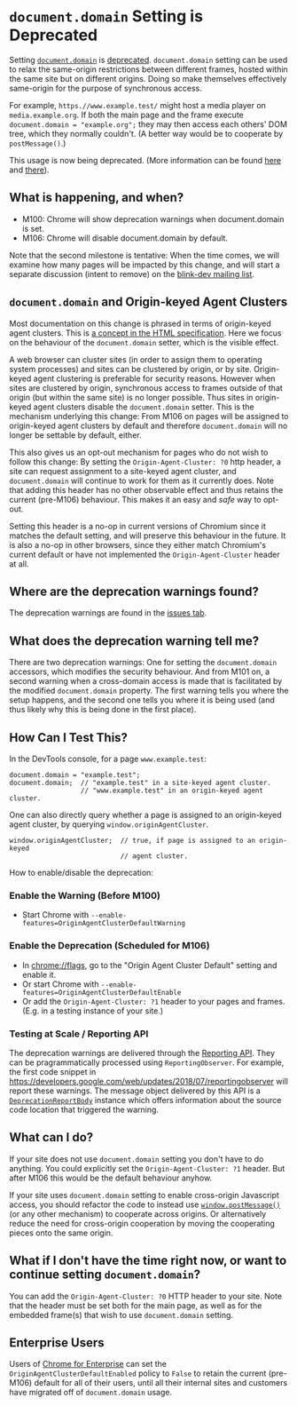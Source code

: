 # `document.domain` Setting is Deprecated

Setting [`document.domain`](https://developer.mozilla.org/en-US/docs/Web/API/Document/domain)
is [deprecated](https://html.spec.whatwg.org/multipage/origin.html#relaxing-the-same-origin-restriction).
`document.domain` setting can be used to relax the same-origin restrictions
between different frames, hosted within the same site but on different origins.
Doing so make themselves effectively same-origin for the purpose of
synchronous access.

For example, `https.//www.example.test/` might host a media player on
`media.example.org`. If both the main page and the frame execute
`document.domain = "example.org";` they may then access each others' DOM
tree, which they normally couldn't. (A better way would be to cooperate
by `postMessage()`.)

This usage is now being deprecated. (More information can be found
[here](https://developer.chrome.com/blog/immutable-document-domain/) and
[there](https://github.com/mikewest/deprecating-document-domain)).

## What is happening, and when?

* M100: Chrome will show deprecation warnings when document.domain is set.
* M106: Chrome will disable document.domain by default.

Note that the second milestone is tentative: When the time comes, we will
examine how many pages will be impacted by this change, and will start a
separate discussion (intent to remove) on the
[blink-dev mailing list](https://groups.google.com/a/chromium.org/g/blink-dev).

##  `document.domain` and Origin-keyed Agent Clusters

Most documentation on this change is phrased in terms of origin-keyed
agent clusters. This is [a concept in the HTML
specification](https://html.spec.whatwg.org/multipage/origin.html#origin-keyed-agent-clusters).
Here we focus on the behaviour of the `document.domain` setter, which is
the visible effect.

A web browser can cluster sites (in order to assign them to operating
system processes) and sites can be clustered by origin, or by site.
Origin-keyed agent clustering is preferable for security reasons. However
when sites are clustered by origin, synchronous access to frames outside of
that origin (but within the same site) is no longer possible. Thus sites in
origin-keyed agent clusters disable the `document.domain` setter. This is the
mechanism underlying this change: From M106 on pages will be assigned to
origin-keyed agent clusters by default and therefore `document.domain`
will no longer be settable by default, either.

This also gives us an opt-out mechanism for pages who do not wish to follow
this change: By setting the `Origin-Agent-Cluster: ?0` http header, a site
can request assignment to a site-keyed agent cluster, and `document.domain`
will continue to work for them as it currently does. Note that adding this
header has no other observable effect and thus retains the current
(pre-M106) behaviour. This makes it an easy and _safe_ way to opt-out.

Setting this header is a no-op in current versions of Chromium since it
matches the default setting, and will preserve this behaviour in the future.
It is also a no-op in other browsers, since they either match Chromium's
current default or have not implemented the `Origin-Agent-Cluster` header at
all.

## Where are the deprecation warnings found?

The deprecation warnings are found in the [issues tab](https://developer.chrome.com/docs/devtools/issues/).

## What does the deprecation warning tell me?

There are two deprecation warnings: One for setting the `document.domain`
accessors, which modifies the security behaviour. And from M101 on,
a second warning when a cross-domain access is made that is facilitated by
the modified `document.domain` property. The first warning tells you where
the setup happens, and the second one tells you where it is being used (and
thus likely why this is being done in the first place).

## How Can I Test This?

In the DevTools console, for a page `www.example.test`:

```
document.domain = "example.test";
document.domain;  // "example.test" in a site-keyed agent cluster.
                  // "www.example.test" in an origin-keyed agent cluster.
```

One can also directly query whether a page is assigned to an origin-keyed
agent cluster, by querying `window.originAgentCluster`.

```
window.originAgentCluster;  // true, if page is assigned to an origin-keyed
                            // agent cluster.
```

How to enable/disable the deprecation:

### Enable the Warning (Before M100)

* Start Chrome with `--enable-features=OriginAgentClusterDefaultWarning`

### Enable the Deprecation (Scheduled for M106)

* In [chrome://flags](chrome://flags#origin-agent-cluster-default), go to
  the "Origin Agent Cluster Default" setting and enable it.
* Or start Chrome with `--enable-features=OriginAgentClusterDefaultEnable`
* Or add the `Origin-Agent-Cluster: ?1` header to your pages and frames.
  (E.g. in a testing instance of your site.)

### Testing at Scale / Reporting API

The deprecation warnings are delivered through the
[Reporting API](https://web.dev/reporting-api/). They can
be pragrammatically processed using `ReportingObserver`. For example, the
first code snippet in
https://developers.google.com/web/updates/2018/07/reportingobserver
will report these warnings. The message object delivered by this API is a
[`DeprecationReportBody`](https://developer.mozilla.org/en-US/docs/Web/API/DeprecationReportBody)
instance which offers information about the source code location that triggered
the warning.

## What can I do?

If your site does not use `document.domain` setting you don't have to do
anything. You could explicitly set the `Origin-Agent-Cluster: ?1` header.
But after M106 this would be the default behaviour anyhow.

If your site uses `document.domain` setting to enable cross-origin Javascript
access, you should refactor the code to instead use
[`window.postMessage()`](https://developer.mozilla.org/en-US/docs/Web/API/Window/postMessage) (or any other mechanism) to cooperate across origins. Or alternatively
reduce the need for cross-origin cooperation by moving the cooperating pieces
onto the same origin.

## What if I don't have the time right now, or want to continue setting `document.domain`?

You can add the `Origin-Agent-Cluster: ?0` HTTP header to your site. Note that
the header must be set both for the main page, as well as for the embedded
frame(s) that wish to use `document.domain` setting.

## Enterprise Users

Users of [Chrome for Enterprise](https://chromeenterprise.google/) can set
the `OriginAgentClusterDefaultEnabled` policy to `False` to retain the
current (pre-M106) default for all of their users, until all their internal
sites and customers have migrated off of `document.domain` usage.

